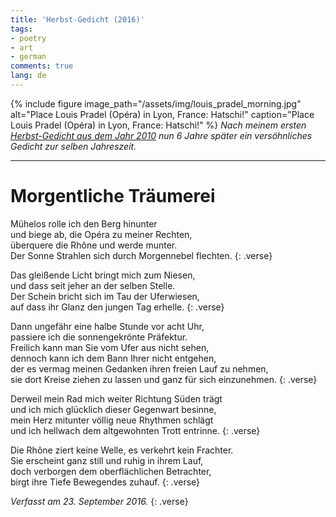 ```yaml
---
title: 'Herbst-Gedicht (2016)'
tags:
- poetry
- art
- german
comments: true
lang: de
---
```


{% include figure image_path="/assets/img/louis_pradel_morning.jpg" alt="Place Louis Pradel (Opéra) in Lyon, France: Hatschi!" caption="Place Louis Pradel (Opéra) in Lyon, France: Hatschi!" %}
*Nach meinem ersten [Herbst-Gedicht aus dem Jahr 2010](2011-12-13-herbst_gedicht.md)
nun 6 Jahre später ein versöhnliches Gedicht zur selben Jahreszeit.*

---

# Morgentliche Träumerei

Mühelos rolle ich den Berg hinunter   
und biege ab, die Opéra zu meiner Rechten,   
überquere die Rhône und werde munter.   
Der Sonne Strahlen sich durch Morgennebel flechten.
{: .verse}

Das gleißende Licht bringt mich zum Niesen,   
und dass seit jeher an der selben Stelle.   
Der Schein bricht sich im Tau der Uferwiesen,   
auf dass ihr Glanz den jungen Tag erhelle.
{: .verse}

Dann ungefähr eine halbe Stunde vor acht Uhr,   
passiere ich die sonnengekrönte Präfektur.   
Freilich kann man Sie vom Ufer aus nicht sehen,   
dennoch kann ich dem Bann Ihrer nicht entgehen,   
der es vermag meinen Gedanken ihren freien Lauf zu nehmen,   
sie dort Kreise ziehen zu lassen und ganz für sich einzunehmen.
{: .verse}

Derweil mein Rad mich weiter Richtung Süden trägt   
und ich mich glücklich dieser Gegenwart besinne,   
mein Herz mitunter völlig neue Rhythmen schlägt   
und ich hellwach dem altgewohnten Trott entrinne.
{: .verse}

Die Rhône ziert keine Welle, es verkehrt kein Frachter.   
Sie erscheint ganz still und ruhig in ihrem Lauf,   
doch verborgen dem oberflächlichen Betrachter,   
birgt ihre Tiefe Bewegendes zuhauf.
{: .verse}

*Verfasst am 23. September 2016.*
{: .verse}
